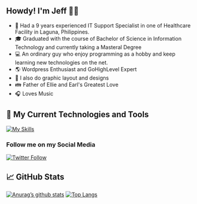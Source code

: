 ## Howdy! I'm Jeff 👋🤖

- 🏥 Had a 9 years experienced IT Support Specialist in one of Healthcare Facility in Laguna, Philippines.
- 🎓 Graduated with the course of Bachelor of Science in Information Technology and currently taking a Masteral Degree
- 💻 An ordinary guy who enjoy programming as a hobby and keep learning new technologies on the net.
- 🌎 Wordpress Enthusiast and GoHighLevel Expert
- 🎨 I also do graphic layout and designs
- 👪 Father of Ellie and Earl's Greatest Love
- 🎧 Loves Music 

## 💼 My Current Technologies and Tools
[![My Skills](https://skillicons.dev/icons?i=wordpress,azure,js,html,css,bootstrap,c,django,git,laravel,mysql,php,sublime,tailwind,vue)](https://skillicons.dev)


### Follow me on my Social Media

[![Twitter Follow](https://img.shields.io/twitter/follow/jeffmorales29?color=1DA1F2&logo=twitter&style=for-the-badge)](https://twitter.com/intent/follow?original_referer=https%3A%2F%2Fgithub.com%2Fjeffmorales29&screen_name=jeffmorales29)

## 📈 GitHub Stats 
[![Anurag’s github stats](https://github-readme-stats.vercel.app/api?username=jeffmorales29)](https://github.com/jeffmorales29) [![Top Langs](https://github-readme-stats.vercel.app/api/top-langs/?username=jeffmorales29&layout=compact)](https://github.com/jeffmorales29)
